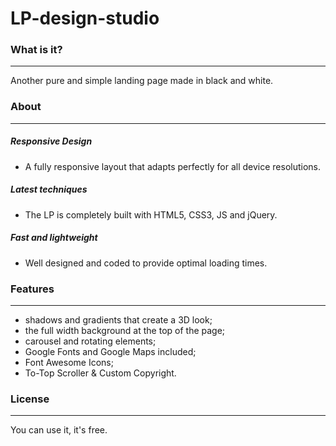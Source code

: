 # LP-design-studio

### What is it?
----
Another pure and simple landing page made in black and white.


### About
---
##### Responsive Design
- A fully responsive layout that adapts perfectly for all device resolutions.

##### Latest techniques
- The LP is completely built with HTML5, CSS3, JS and jQuery.

##### Fast and lightweight
- Well designed and coded to provide optimal loading times.


### Features
---
- shadows and gradients that create a 3D look;
- the full width background at the top of the page;
- carousel and rotating elements;
- Google Fonts and Google Maps included;
- Font Awesome Icons;
- To-Top Scroller & Custom Copyright.

### License
----
You can use it, it's free.

